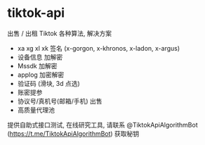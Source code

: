 # tiktok-api


出售 / 出租 Tiktok 各种算法, 解决方案

* xa xg xl xk 签名  (x-gorgon, x-khronos, x-ladon, x-argus)
* 设备信息 加解密
* Mssdk 加解密
* applog 加密解密
* 验证码 (滑块, 3d 点选)
* 账密提参
* 协议号/真机号(邮箱/手机) 出售
* 高质量代理池

提供自助式接口测试, 在线研究工具, 请联系 @TiktokApiAlgorithmBot (https://t.me/TiktokApiAlgorithmBot) 获取秘钥
